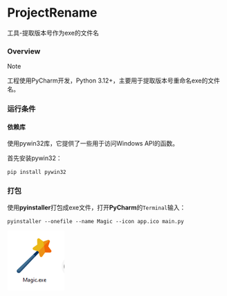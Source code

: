 # ProjectRename

工具-提取版本号作为exe的文件名

### Overview

> [!NOTE]
> 工程使用PyCharm开发，Python 3.12+，主要用于提取版本号重命名exe的文件名。

### 运行条件

#### 依赖库

使用pywin32库，它提供了一些用于访问Windows API的函数。

首先安装pywin32：

```shell
pip install pywin32
```

### 打包

使用**pyinstaller**打包成exe文件，打开**PyCharm**的`Terminal`输入：

```shell
pyinstaller --onefile --name Magic --icon app.ico main.py
```

![](https://raw.githubusercontent.com/zhongwcool/ProjectRename/main/Assets/app-logo.png)